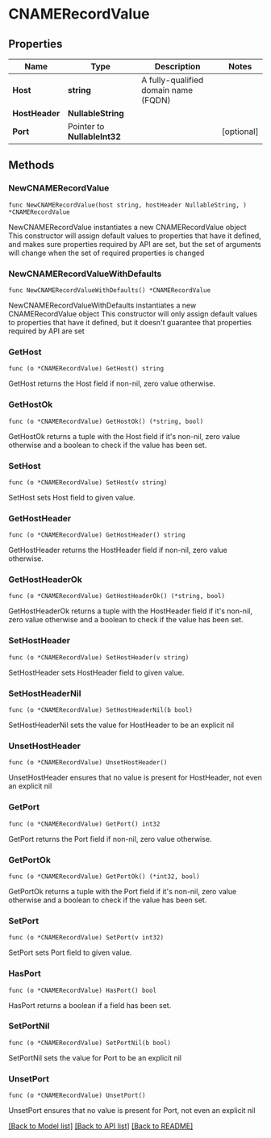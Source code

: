 # CNAMERecordValue

## Properties

Name | Type | Description | Notes
------------ | ------------- | ------------- | -------------
**Host** | **string** | A fully-qualified domain name (FQDN) | 
**HostHeader** | **NullableString** |  | 
**Port** | Pointer to **NullableInt32** |  | [optional] 

## Methods

### NewCNAMERecordValue

`func NewCNAMERecordValue(host string, hostHeader NullableString, ) *CNAMERecordValue`

NewCNAMERecordValue instantiates a new CNAMERecordValue object
This constructor will assign default values to properties that have it defined,
and makes sure properties required by API are set, but the set of arguments
will change when the set of required properties is changed

### NewCNAMERecordValueWithDefaults

`func NewCNAMERecordValueWithDefaults() *CNAMERecordValue`

NewCNAMERecordValueWithDefaults instantiates a new CNAMERecordValue object
This constructor will only assign default values to properties that have it defined,
but it doesn't guarantee that properties required by API are set

### GetHost

`func (o *CNAMERecordValue) GetHost() string`

GetHost returns the Host field if non-nil, zero value otherwise.

### GetHostOk

`func (o *CNAMERecordValue) GetHostOk() (*string, bool)`

GetHostOk returns a tuple with the Host field if it's non-nil, zero value otherwise
and a boolean to check if the value has been set.

### SetHost

`func (o *CNAMERecordValue) SetHost(v string)`

SetHost sets Host field to given value.


### GetHostHeader

`func (o *CNAMERecordValue) GetHostHeader() string`

GetHostHeader returns the HostHeader field if non-nil, zero value otherwise.

### GetHostHeaderOk

`func (o *CNAMERecordValue) GetHostHeaderOk() (*string, bool)`

GetHostHeaderOk returns a tuple with the HostHeader field if it's non-nil, zero value otherwise
and a boolean to check if the value has been set.

### SetHostHeader

`func (o *CNAMERecordValue) SetHostHeader(v string)`

SetHostHeader sets HostHeader field to given value.


### SetHostHeaderNil

`func (o *CNAMERecordValue) SetHostHeaderNil(b bool)`

 SetHostHeaderNil sets the value for HostHeader to be an explicit nil

### UnsetHostHeader
`func (o *CNAMERecordValue) UnsetHostHeader()`

UnsetHostHeader ensures that no value is present for HostHeader, not even an explicit nil
### GetPort

`func (o *CNAMERecordValue) GetPort() int32`

GetPort returns the Port field if non-nil, zero value otherwise.

### GetPortOk

`func (o *CNAMERecordValue) GetPortOk() (*int32, bool)`

GetPortOk returns a tuple with the Port field if it's non-nil, zero value otherwise
and a boolean to check if the value has been set.

### SetPort

`func (o *CNAMERecordValue) SetPort(v int32)`

SetPort sets Port field to given value.

### HasPort

`func (o *CNAMERecordValue) HasPort() bool`

HasPort returns a boolean if a field has been set.

### SetPortNil

`func (o *CNAMERecordValue) SetPortNil(b bool)`

 SetPortNil sets the value for Port to be an explicit nil

### UnsetPort
`func (o *CNAMERecordValue) UnsetPort()`

UnsetPort ensures that no value is present for Port, not even an explicit nil

[[Back to Model list]](../README.md#documentation-for-models) [[Back to API list]](../README.md#documentation-for-api-endpoints) [[Back to README]](../README.md)


